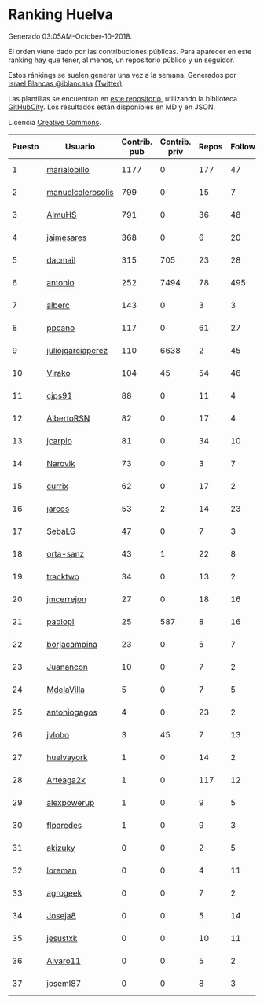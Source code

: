 # Ranking Huelva

Generado 03:05AM-October-10-2018.

El orden viene dado por las contribuciones públicas. Para aparecer en este ránking hay que tener, al menos, un repositorio público y un seguidor.

Estos ránkings se suelen generar una vez a la semana. Generados por [Israel Blancas @iblancasa](https://github.com/iblancasa/) [(Twitter)](https://twitter.com/iblancasa).

Las plantillas se encuentran en [este repositorio](https://github.com/iblancasa/GH-Spanish-Ranking), utilizando la biblioteca [GitHubCity](https://github.com/iblancasa/GitHubCity). Los resultados están disponibles en MD y en JSON.

Licencia [Creative Commons](https://creativecommons.org/licenses/by/4.0/).

| Puesto   |  Usuario  | Contrib. pub | Contrib. priv |Repos| Followers | Desde |  Avatar  |
|----------|-----------|--------------|---------------|-----|-----------|-------|----------|
|1|[marialobillo](https://github.com/marialobillo)|1177|0|177|47|2011-10-22|![marialobillo]()|
|2|[manuelcalerosolis](https://github.com/manuelcalerosolis)|799|0|15|7|2012-12-20|![manuelcalerosolis]()|
|3|[AlmuHS](https://github.com/AlmuHS)|791|0|36|48|2015-10-11|![AlmuHS]()|
|4|[jaimesares](https://github.com/jaimesares)|368|0|6|20|2012-09-28|![jaimesares]()|
|5|[dacmail](https://github.com/dacmail)|315|705|23|28|2008-05-28|![dacmail]()|
|6|[antonio](https://github.com/antonio)|252|7494|78|495|2008-07-19|![antonio]()|
|7|[alberc](https://github.com/alberc)|143|0|3|3|2016-10-08|![alberc]()|
|8|[ppcano](https://github.com/ppcano)|117|0|61|27|2011-06-02|![ppcano]()|
|9|[juliojgarciaperez](https://github.com/juliojgarciaperez)|110|6638|2|45|2015-08-26|![juliojgarciaperez]()|
|10|[Virako](https://github.com/Virako)|104|45|54|46|2011-05-28|![Virako]()|
|11|[cjps91](https://github.com/cjps91)|88|0|11|4|2017-11-08|![cjps91]()|
|12|[AlbertoRSN](https://github.com/AlbertoRSN)|82|0|17|4|2015-09-30|![AlbertoRSN]()|
|13|[jcarpio](https://github.com/jcarpio)|81|0|34|10|2010-11-23|![jcarpio]()|
|14|[Narovik](https://github.com/Narovik)|73|0|3|7|2016-06-12|![Narovik]()|
|15|[currix](https://github.com/currix)|62|0|17|2|2013-12-21|![currix]()|
|16|[jarcos](https://github.com/jarcos)|53|2|14|23|2011-07-23|![jarcos]()|
|17|[SebaLG](https://github.com/SebaLG)|47|0|7|3|2015-11-17|![SebaLG]()|
|18|[orta-sanz](https://github.com/orta-sanz)|43|1|22|8|2013-01-22|![orta-sanz]()|
|19|[tracktwo](https://github.com/tracktwo)|34|0|13|2|2014-09-21|![tracktwo]()|
|20|[jmcerrejon](https://github.com/jmcerrejon)|27|0|18|16|2012-07-09|![jmcerrejon]()|
|21|[pablopi](https://github.com/pablopi)|25|587|8|16|2014-02-19|![pablopi]()|
|22|[borjacampina](https://github.com/borjacampina)|23|0|5|7|2010-12-08|![borjacampina]()|
|23|[Juanancon](https://github.com/Juanancon)|10|0|7|2|2016-04-29|![Juanancon]()|
|24|[MdelaVilla](https://github.com/MdelaVilla)|5|0|7|5|2012-07-18|![MdelaVilla]()|
|25|[antoniogagos](https://github.com/antoniogagos)|4|0|23|2|2015-09-18|![antoniogagos]()|
|26|[jvlobo](https://github.com/jvlobo)|3|45|7|13|2013-10-12|![jvlobo]()|
|27|[huelvayork](https://github.com/huelvayork)|1|0|14|2|2011-03-29|![huelvayork]()|
|28|[Arteaga2k](https://github.com/Arteaga2k)|1|0|117|12|2012-05-11|![Arteaga2k]()|
|29|[alexpowerup](https://github.com/alexpowerup)|1|0|9|5|2015-04-20|![alexpowerup]()|
|30|[flparedes](https://github.com/flparedes)|1|0|9|3|2015-06-28|![flparedes]()|
|31|[akizuky](https://github.com/akizuky)|0|0|2|5|2011-09-08|![akizuky]()|
|32|[loreman](https://github.com/loreman)|0|0|4|11|2010-11-19|![loreman]()|
|33|[agrogeek](https://github.com/agrogeek)|0|0|7|2|2009-04-01|![agrogeek]()|
|34|[Joseja8](https://github.com/Joseja8)|0|0|5|14|2014-07-12|![Joseja8]()|
|35|[jesustxk](https://github.com/jesustxk)|0|0|10|11|2014-07-01|![jesustxk]()|
|36|[Alvaro11](https://github.com/Alvaro11)|0|0|5|2|2014-09-26|![Alvaro11]()|
|37|[joseml87](https://github.com/joseml87)|0|0|8|3|2016-01-13|![joseml87]()|
